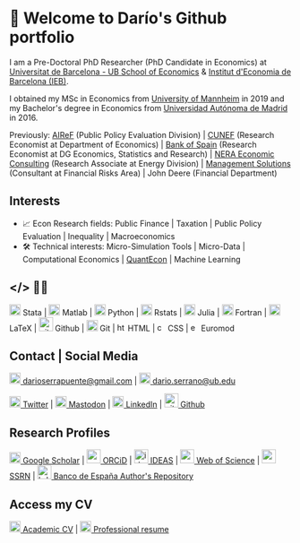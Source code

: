 # 👋 Welcome to Darío's Github portfolio

I am a Pre-Doctoral PhD Researcher (PhD Candidate in Economics) at [Universitat de Barcelona - UB School of Economics](https://www.ub.edu/school-economics/phd_students/serrano-puente-dario/) & [Institut d'Economia de Barcelona (IEB)](https://ieb.ub.edu/en/researcher/serrano-puente-dario/).

I obtained my MSc in Economics from [University of Mannheim](https://www.vwl.uni-mannheim.de/en/) in 2019 and my Bachelor's degree in Economics from [Universidad Autónoma de Madrid](https://www.uam.es/Economicas/Home.htm?language=en) in 2016.

Previously: [AIReF](https://www.airef.es/es/) (Public Policy Evaluation Division) |  [CUNEF](https://www.cunef.edu/) (Research Economist at Department of Economics) | [Bank of Spain](https://www.bde.es/bde/en/) (Research Economist at DG Economics, Statistics and Research) | [NERA Economic Consulting](https://www.nera.com/practice-areas/energy.html#tab-4) (Research Associate at Energy Division) | [Management Solutions](https://www.managementsolutions.com/en) (Consultant at Financial Risks Area) | John Deere (Financial Department)

## Interests

- 📈 Econ Research fields: Public Finance | Taxation | Public Policy Evaluation | Inequality | Macroeconomics
- 🛠️ Technical interests: Micro-Simulation Tools | Micro-Data | Computational Economics | [QuantEcon](https://quantecon.org/) | Machine Learning

## </> 👨‍💻

<img src="./assets/icon/stata.ico" width="20"> Stata | <img src="./assets/icon/matlab.ico" alt="matlab icon" width="20"> Matlab | <img src="./assets/icon/python.ico" alt="python icon" width="20"> Python | <img src="./assets/icon/r.ico" alt="r icon" width="20"> Rstats | <img src="./assets/icon/julia.ico" alt="julia icon" width="20"> Julia | <img src="./assets/icon/fortran.ico" alt="fortran icon" width="20"> Fortran | <img src="./assets/icon/latex.ico" alt="latex icon" width="20"> LaTeX | <img src="./assets/icon/github2.ico" alt="github2 icon" width="25"> Github | <img src="./assets/icon/git.ico" alt="git icon" width="20"> Git | <img src="./assets/icon/html.ico" alt="html icon" width="15"> HTML | <img src="./assets/icon/css.ico" alt="css icon" width="15"> CSS | <img src="./assets/icon/euromod.ico" alt="euromod icon" width="15"> Euromod 

## Contact | Social Media

[<img src="./assets/icon/email.ico" alt="email icon" width="20"> darioserrapuente@gmail.com](mailto:darioserrapuente@gmail.com) | [<img src="./assets/icon/email.ico" alt="email icon" width="20"> dario.serrano@ub.edu](mailto:dario.serrano@ub.edu)

[<img src="./assets/icon/twitter.ico" alt="twitter icon" width="20"> Twitter](https://twitter.com/darioserranopue) | [<img src="./assets/icon/mastodon.ico" alt="mastodon icon" width="20"> Mastodon](https://econtwitter.net/@serranopuente) | [<img src="./assets/icon/linkedin.ico" alt="linkedin icon" width="20"> LinkedIn](https://www.linkedin.com/in/serranopuente/) | [<img src="./assets/icon/github.ico" alt="github icon" width="25"> Github](https://github.com/serranopuente)



## Research Profiles

[<img src="./assets/icon/scholar.ico" alt="scholar icon" width="20"> Google Scholar](https://scholar.google.es/citations?user=dKncLyQAAAAJ&hl=es) | [<img src="./assets/icon/orcid.ico" alt="orcid icon" width="25"> ORCiD](https://orcid.org/0000-0002-5943-3332) | [<img src="./assets/icon/ideas.ico" alt="ideas icon" width="25"> IDEAS](https://ideas.repec.org/f/pse707.html) | [<img src="./assets/icon/webofscience.ico" alt="webofscience icon" width="25"> Web of Science](https://www.webofscience.com/wos/author/record/2296848) | [<img src="./assets/icon/ssrn.ico" alt="ssrn icon" width="25"> SSRN](https://papers.ssrn.com/sol3/cf_dev/AbsByAuth.cfm?per_id=4360579) | [<img src="./assets/icon/bde.ico" alt="bde icon" width="25"> Banco de España Author's Repository](https://repositorio.bde.es/browse?type=author&value=Serrano+Puente%2C+Dar%C3%ADo)


## Access my CV

[<img src="./assets/icon/cv.ico" alt="cv icon" width="20"> Academic CV](https://drive.google.com/file/d/1C3yProBeiMkL-GZnW19uBOALO9yyY0CC/view) | [<img src="./assets/icon/resume.ico" alt="resume icon" width="20"> Professional resume](https://drive.google.com/file/d/1Ppcxm6zbbIvxjY-hUxClOITwYGsG3i4p/view)
